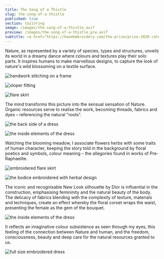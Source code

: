 ```yaml
---
title: The Song of a Thistle
slug: the-song-of-a-thistle
published: true
section: tailoring
image: /images/the-song-of-a-thistle.avif
preview: /images/the-song-of-a-thistle_prw.avif
subtitle: <a href="https://handembroidery.com/the-prize/prize-2020-categories/open-fashion-category/masha-reprintseva/" target="_blank" rel="noopener noreferrer">Aworded with Hand &amp; Lock Prize for Embroidery 2020</a><a href="https://coinstreet.org/whats-on/hand-lock-prize-embroidery-presents-embroidered-arts" target="_blank" rel="noopener noreferrer">Embroidered Arts Exhibition</a>
---
```


Nature, as represented by a variety of species, types and structures, unveils its world in a dreamy dance where colours and textures play their solo parts. It inspires humans to make marvellous designs, to capture the look of nature's wild blossoming on a textile surface.

![handwork stitching on a frame](/images/the-song-of-a-thistle_1.avif)

![sloper fitting](/images/the-song-of-a-thistle_2.avif)

![flare skirt](/images/the-song-of-a-thistle_3.avif)

The mind transforms this picture into the sensual sensation of Nature. Organic resources serve to realise the work, becoming threads, fabrics and dyes – referencing the natural "roots".

![the back side of a dress](/images/the-song-of-a-thistle_4.avif)

![the inside elements of the dress](/images/the-song-of-a-thistle_5.avif)

Watching the blooming meadow, I associate flowers herbs with some traits of human character, keeping the story told in the background by floral poetics and symbols, colour meaning – the allegories found in works of Pre-Raphaelite.

![embroidered flare skirt](/images/the-song-of-a-thistle_6.avif)

![the bodice embroidered with herbal design](/images/the-song-of-a-thistle_7.avif)

The iconic and recognisable New Look silhouette by Dior is influential in the construction, emphasising femininity and the natural beauty of the body. The delicacy of fabrics blending with the complexity of texture, materials and techniques, create an effect whereby the floral corset wraps the waist, presenting the female as the gem of the bouquet.

![the inside elements of the dress](/images/the-song-of-a-thistle_8.avif)

It reflects an imaginative colour subsistence as seen through my eyes, this feeling of the connection between Nature and human, and the freedom, consciousness, beauty and deep care for the natural resources granted to us.

![full size embroidered dress](/images/the-song-of-a-thistle_9.avif)
